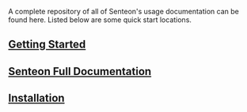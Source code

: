 A complete repository of all of Senteon's usage documentation can be found here. Listed below are some quick start locations. 

## [Getting Started](QuickStart.md)
## [Senteon Full Documentation](version/latest/CoreDocumentation.md)
## [Installation](installation.md)

